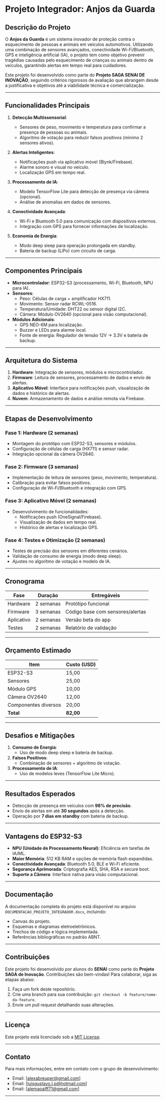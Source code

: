 # Projeto Integrador: **Anjos da Guarda**

## Descrição do Projeto
O **Anjos da Guarda** é um sistema inovador de proteção contra o esquecimento de pessoas e animais em veículos automotivos. Utilizando uma combinação de sensores avançados, conectividade Wi-Fi/Bluetooth, GPS e inteligência artificial (IA), o projeto tem como objetivo prevenir tragédias causadas pelo esquecimento de crianças ou animais dentro de veículos, garantindo alertas em tempo real para cuidadores.

Este projeto foi desenvolvido como parte do **Projeto SAGA SENAI DE INOVAÇÃO**, seguindo critérios rigorosos de avaliação que abrangem desde a justificativa e objetivos até a viabilidade técnica e comercialização.

---

## Funcionalidades Principais
1. **Detecção Multissensorial**:
   - Sensores de peso, movimento e temperatura para confirmar a presença de pessoas ou animais.
   - Algoritmo de votação para reduzir falsos positivos (mínimo 2 sensores ativos).

2. **Alertas Inteligentes**:
   - Notificações push via aplicativo móvel (Blynk/Firebase).
   - Alarme sonoro e visual no veículo.
   - Localização GPS em tempo real.

3. **Processamento de IA**:
   - Modelo TensorFlow Lite para detecção de presença via câmera (opcional).
   - Análise de anomalias em dados de sensores.

4. **Conectividade Avançada**:
   - Wi-Fi e Bluetooth 5.0 para comunicação com dispositivos externos.
   - Integração com GPS para fornecer informações de localização.

5. **Economia de Energia**:
   - Modo deep sleep para operação prolongada em standby.
   - Bateria de backup (LiPo) com circuito de carga.

---

## Componentes Principais
- **Microcontrolador**: ESP32-S3 (processamento, Wi-Fi, Bluetooth, NPU para IA).
- **Sensores**:
  - Peso: Células de carga + amplificador HX711.
  - Movimento: Sensor radar RCWL-0516.
  - Temperatura/Umidade: DHT22 ou sensor digital I2C.
  - Câmera: Módulo OV2640 (opcional para visão computacional).
- **Módulos Adicionais**:
  - GPS NEO-6M para localização.
  - Buzzer e LEDs para alarme local.
  - Fonte de energia: Regulador de tensão 12V → 3.3V e bateria de backup.

---

## Arquitetura do Sistema
1. **Hardware**: Integração de sensores, módulos e microcontrolador.
2. **Firmware**: Leitura de sensores, processamento de dados e envio de alertas.
3. **Aplicativo Móvel**: Interface para notificações push, visualização de dados e histórico de alertas.
4. **Nuvem**: Armazenamento de dados e análise remota via Firebase.

---

## Etapas de Desenvolvimento
### Fase 1: Hardware (2 semanas)
- Montagem do protótipo com ESP32-S3, sensores e módulos.
- Configuração de células de carga (HX711) e sensor radar.
- Integração opcional da câmera OV2640.

### Fase 2: Firmware (3 semanas)
- Implementação de leitura de sensores (peso, movimento, temperatura).
- Calibração para evitar falsos positivos.
- Configuração de Wi-Fi/Bluetooth e integração com GPS.

### Fase 3: Aplicativo Móvel (2 semanas)
- Desenvolvimento de funcionalidades:
  - Notificações push (OneSignal/Firebase).
  - Visualização de dados em tempo real.
  - Histórico de alertas e localização GPS.

### Fase 4: Testes e Otimização (2 semanas)
- Testes de precisão dos sensores em diferentes cenários.
- Validação de consumo de energia (modo deep sleep).
- Ajustes no algoritmo de votação e modelo de IA.

---

## Cronograma
| Fase              | Duração   | Entregáveis                  |
|--------------------|-----------|------------------------------|
| Hardware          | 2 semanas | Protótipo funcional          |
| Firmware          | 3 semanas | Código base com sensores/alertas |
| Aplicativo        | 2 semanas | Versão beta do app           |
| Testes            | 2 semanas | Relatório de validação       |

---

## Orçamento Estimado
| Item                  | Custo (USD) |
|-----------------------|-------------|
| ESP32-S3             | 15,00       |
| Sensores             | 25,00       |
| Módulo GPS           | 10,00       |
| Câmera OV2640        | 12,00       |
| Componentes diversos | 20,00       |
| **Total**            | **82,00**   |

---

## Desafios e Mitigações
1. **Consumo de Energia**:
   - Uso de modo deep sleep e bateria de backup.
2. **Falsos Positivos**:
   - Combinação de sensores + algoritmo de votação.
3. **Processamento de IA**:
   - Uso de modelos leves (TensorFlow Lite Micro).

---

## Resultados Esperados
- Detecção de presença em veículos com **98% de precisão**.
- Envio de alertas em até **30 segundos** após a detecção.
- Operação por **7 dias em standby** com bateria de backup.

---

## Vantagens do ESP32-S3
- **NPU (Unidade de Processamento Neural)**: Eficiência em tarefas de IA/ML.
- **Maior Memória**: 512 KB RAM e opções de memória flash expandidas.
- **Conectividade Avançada**: Bluetooth 5.0, BLE e Wi-Fi eficiente.
- **Segurança Aprimorada**: Criptografia AES, SHA, RSA e secure boot.
- **Suporte a Câmera**: Interface nativa para visão computacional.

---

## Documentação
A documentação completa do projeto está disponível no arquivo `DOCUMENTACAO_PROJETO_INTEGRADOR.docx`, incluindo:
- Canvas do projeto.
- Esquemas e diagramas eletroeletrônicos.
- Trechos de código e lógica implementada.
- Referências bibliográficas no padrão ABNT.

---

## Contribuições
Este projeto foi desenvolvido por alunos do **SENAI** como parte do **Projeto SAGA de Inovação**. Contribuições são bem-vindas! Para colaborar, siga as etapas abaixo:
1. Faça um fork deste repositório.
2. Crie uma branch para sua contribuição: `git checkout -b feature/nome-da-feature`.
3. Envie um pull request detalhando suas alterações.

---

## Licença
Este projeto está licenciado sob a [MIT License](LICENSE).

---

## Contato
Para mais informações, entre em contato com o grupo de desenvolvimento:
- Email: [alexabreuper@gmail.com]
- Email: [luisgustavo.l.p@hotmail.com]
- Email: [alemaoalff71@gmail.com]
---